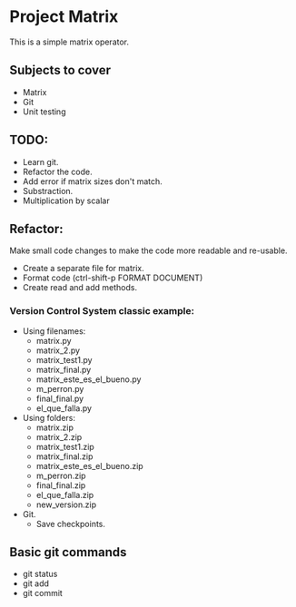 # Project Matrix

This is a simple matrix operator.

## Subjects to cover

- Matrix
- Git
- Unit testing

## TODO:

- Learn git.
- Refactor the code. 
- Add error if matrix sizes don't match.
- Substraction.
- Multiplication by scalar


## Refactor:

Make small code changes to make the code more readable and re-usable.

- Create a separate file for matrix.
- Format code (ctrl-shift-p FORMAT DOCUMENT)
- Create read and add methods.


### Version Control System classic example:

- Using filenames:
    - matrix.py
    - matrix_2.py
    - matrix_test1.py
    - matrix_final.py
    - matrix_este_es_el_bueno.py
    - m_perron.py
    - final_final.py
    - el_que_falla.py
- Using folders:
    - matrix.zip
    - matrix_2.zip
    - matrix_test1.zip
    - matrix_final.zip
    - matrix_este_es_el_bueno.zip
    - m_perron.zip
    - final_final.zip
    - el_que_falla.zip
    - new_version.zip
- Git.
    - Save checkpoints.


## Basic git commands

- git status
- git add
- git commit
